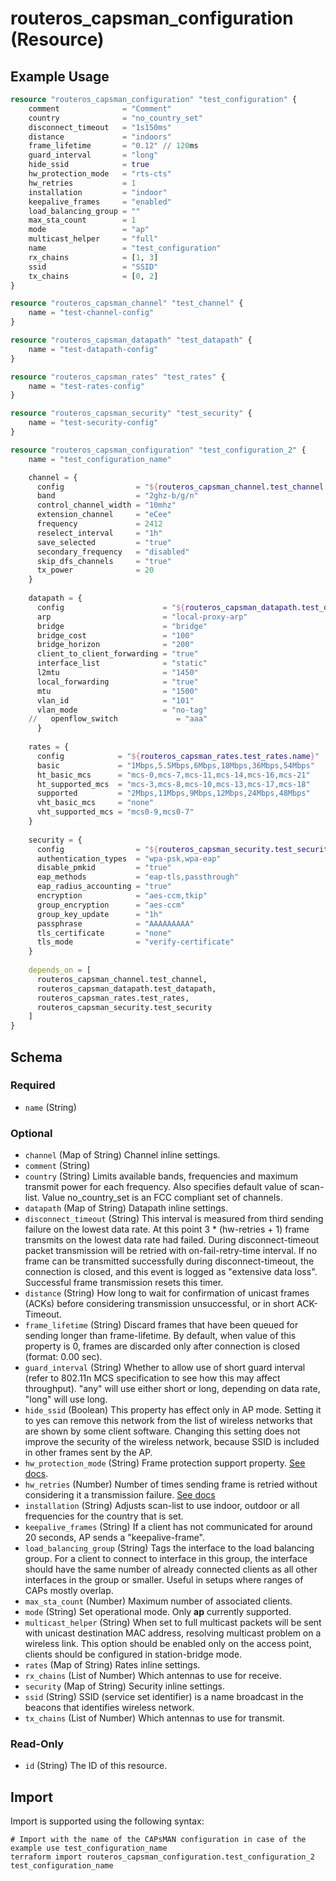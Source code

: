 # routeros_capsman_configuration (Resource)


## Example Usage
```terraform
resource "routeros_capsman_configuration" "test_configuration" {
	comment              = "Comment"
	country              = "no_country_set"
	disconnect_timeout   = "1s150ms"
	distance             = "indoors"
	frame_lifetime       = "0.12" // 120ms
	guard_interval       = "long"
	hide_ssid            = true
	hw_protection_mode   = "rts-cts"
	hw_retries           = 1
	installation         = "indoor"
	keepalive_frames     = "enabled"
	load_balancing_group = ""
	max_sta_count        = 1
	mode                 = "ap"
	multicast_helper     = "full"
	name                 = "test_configuration"
	rx_chains            = [1, 3]
	ssid                 = "SSID"
	tx_chains            = [0, 2]
}

resource "routeros_capsman_channel" "test_channel" {
	name = "test-channel-config"
}

resource "routeros_capsman_datapath" "test_datapath" {
	name = "test-datapath-config"
}

resource "routeros_capsman_rates" "test_rates" {
	name = "test-rates-config"
}

resource "routeros_capsman_security" "test_security" {
	name = "test-security-config"
}

resource "routeros_capsman_configuration" "test_configuration_2" {
	name = "test_configuration_name"

	channel = {
	  config                = "${routeros_capsman_channel.test_channel.name}"
	  band                  = "2ghz-b/g/n"
	  control_channel_width = "10mhz"
	  extension_channel     = "eCee"
	  frequency             = 2412
	  reselect_interval     = "1h"
	  save_selected         = "true"
	  secondary_frequency   = "disabled"
	  skip_dfs_channels     = "true"
	  tx_power              = 20
	}
  
	datapath = {
	  config                      = "${routeros_capsman_datapath.test_datapath.name}"
	  arp                         = "local-proxy-arp"
	  bridge                      = "bridge"
	  bridge_cost                 = "100"
	  bridge_horizon              = "200"
	  client_to_client_forwarding = "true"
	  interface_list              = "static"
	  l2mtu                       = "1450"
	  local_forwarding            = "true"
	  mtu                         = "1500"
	  vlan_id                     = "101"
	  vlan_mode                   = "no-tag"
	//   openflow_switch             = "aaa"
	  }
  
	rates = {
	  config            = "${routeros_capsman_rates.test_rates.name}"
	  basic             = "1Mbps,5.5Mbps,6Mbps,18Mbps,36Mbps,54Mbps"
	  ht_basic_mcs      = "mcs-0,mcs-7,mcs-11,mcs-14,mcs-16,mcs-21"
	  ht_supported_mcs  = "mcs-3,mcs-8,mcs-10,mcs-13,mcs-17,mcs-18"
	  supported         = "2Mbps,11Mbps,9Mbps,12Mbps,24Mbps,48Mbps"
	  vht_basic_mcs     = "none"
	  vht_supported_mcs = "mcs0-9,mcs0-7"
	}
  
	security = {
	  config                = "${routeros_capsman_security.test_security.name}"
	  authentication_types  = "wpa-psk,wpa-eap"
	  disable_pmkid         = "true"
	  eap_methods           = "eap-tls,passthrough"
	  eap_radius_accounting = "true"
	  encryption            = "aes-ccm,tkip"
	  group_encryption      = "aes-ccm"
	  group_key_update      = "1h"
	  passphrase            = "AAAAAAAAA"
	  tls_certificate       = "none"
	  tls_mode              = "verify-certificate"
	}
  
	depends_on = [
	  routeros_capsman_channel.test_channel,
	  routeros_capsman_datapath.test_datapath,
	  routeros_capsman_rates.test_rates,
	  routeros_capsman_security.test_security
	]
}
```

<!-- schema generated by tfplugindocs -->
## Schema

### Required

- `name` (String)

### Optional

- `channel` (Map of String) Channel inline settings.
- `comment` (String)
- `country` (String) Limits available bands, frequencies and maximum transmit power for each frequency. Also specifies default value of scan-list. Value no_country_set is an FCC compliant set of channels.
- `datapath` (Map of String) Datapath inline settings.
- `disconnect_timeout` (String) This interval is measured from third sending failure on the lowest data rate. At this point 3 * (hw-retries + 1) frame transmits on the lowest data rate had failed. During disconnect-timeout packet transmission will be retried with on-fail-retry-time interval. If no frame can be transmitted successfully during disconnect-timeout, the connection is closed, and this event is logged as "extensive data loss". Successful frame transmission resets this timer.
- `distance` (String) How long to wait for confirmation of unicast frames (ACKs) before considering transmission unsuccessful, or in short ACK-Timeout.
- `frame_lifetime` (String) Discard frames that have been queued for sending longer than frame-lifetime. By default, when value of this property is 0, frames are discarded only after connection is closed (format: 0.00 sec).
- `guard_interval` (String) Whether to allow use of short guard interval (refer to 802.11n MCS specification to see how this may affect throughput). "any" will use either short or long, depending on data rate, "long" will use long.
- `hide_ssid` (Boolean) This property has effect only in AP mode. Setting it to yes can remove this network from the list of wireless networks that are shown by some client software. Changing this setting does not improve the security of the wireless network, because SSID is included in other frames sent by the AP.
- `hw_protection_mode` (String) Frame protection support property. [See docs](https://wiki.mikrotik.com/wiki/Manual:Interface/Wireless#Frame_protection_support_(RTS/CTS)).
- `hw_retries` (Number) Number of times sending frame is retried without considering it a transmission failure. [See docs](https://wiki.mikrotik.com/wiki/Manual:Interface/Wireless)
- `installation` (String) Adjusts scan-list to use indoor, outdoor or all frequencies for the country that is set.
- `keepalive_frames` (String) If a client has not communicated for around 20 seconds, AP sends a "keepalive-frame".
- `load_balancing_group` (String) Tags the interface to the load balancing group. For a client to connect to interface in this group, the interface should have the same number of already connected clients as all other interfaces in the group or smaller. Useful in setups where ranges of CAPs mostly overlap.
- `max_sta_count` (Number) Maximum number of associated clients.
- `mode` (String) Set operational mode. Only **ap** currently supported.
- `multicast_helper` (String) When set to full multicast packets will be sent with unicast destination MAC address, resolving multicast problem on a wireless link. This option should be enabled only on the access point, clients should be configured in station-bridge mode.
- `rates` (Map of String) Rates inline settings.
- `rx_chains` (List of Number) Which antennas to use for receive.
- `security` (Map of String) Security inline settings.
- `ssid` (String) SSID (service set identifier) is a name broadcast in the beacons that identifies wireless network.
- `tx_chains` (List of Number) Which antennas to use for transmit.

### Read-Only

- `id` (String) The ID of this resource.

## Import
Import is supported using the following syntax:
```shell
# Import with the name of the CAPsMAN configuration in case of the example use test_configuration_name
terraform import routeros_capsman_configuration.test_configuration_2 test_configuration_name
```
